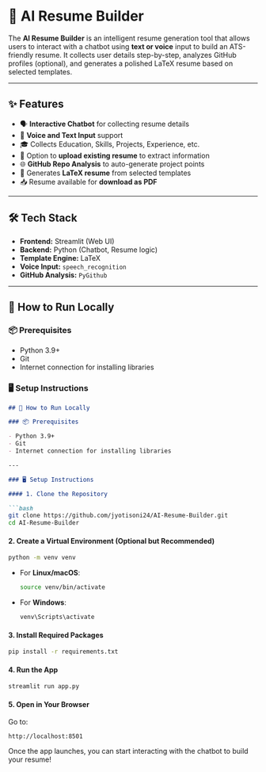 # 🧠 AI Resume Builder

The **AI Resume Builder** is an intelligent resume generation tool that allows users to interact with a chatbot using **text or voice** input to build an ATS-friendly resume. It collects user details step-by-step, analyzes GitHub profiles (optional), and generates a polished LaTeX resume based on selected templates.

---

## ✨ Features

- 🗣️ **Interactive Chatbot** for collecting resume details  
- 🧾 **Voice and Text Input** support  
- 🎓 Collects Education, Skills, Projects, Experience, etc.  
- 📂 Option to **upload existing resume** to extract information  
- 🌐 **GitHub Repo Analysis** to auto-generate project points  
- 📄 Generates **LaTeX resume** from selected templates  
- 📥 Resume available for **download as PDF**

---

## 🛠️ Tech Stack

- **Frontend:** Streamlit (Web UI)
- **Backend:** Python (Chatbot, Resume logic)
- **Template Engine:** LaTeX
- **Voice Input:** `speech_recognition`
- **GitHub Analysis:** `PyGithub`

---

## 🚀 How to Run Locally

### 📦 Prerequisites

- Python 3.9+
- Git
- Internet connection for installing libraries

### 🖥️ Setup Instructions


````markdown
## 🚀 How to Run Locally

### 📦 Prerequisites

- Python 3.9+
- Git
- Internet connection for installing libraries

---

### 🖥️ Setup Instructions

#### 1. Clone the Repository

```bash
git clone https://github.com/jyotisoni24/AI-Resume-Builder.git
cd AI-Resume-Builder
````

#### 2. Create a Virtual Environment (Optional but Recommended)

```bash
python -m venv venv
```

* For **Linux/macOS**:

  ```bash
  source venv/bin/activate
  ```

* For **Windows**:

  ```bash
  venv\Scripts\activate
  ```

#### 3. Install Required Packages

```bash
pip install -r requirements.txt
```

#### 4. Run the App

```bash
streamlit run app.py
```

#### 5. Open in Your Browser

Go to:

```
http://localhost:8501
```

Once the app launches, you can start interacting with the chatbot to build your resume!